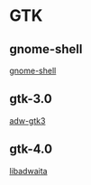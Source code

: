 # GTK

## gnome-shell

[gnome-shell](https://gitlab.gnome.org/GNOME/gnome-shell/-/tree/main/data/theme)

## gtk-3.0

[adw-gtk3](https://github.com/lassekongo83/adw-gtk3)

## gtk-4.0

[libadwaita](https://gitlab.gnome.org/GNOME/libadwaita/-/tree/main/src/stylesheet)
